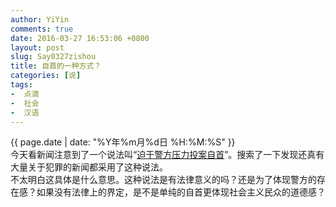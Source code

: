 ```yaml
---
author: YiYin
comments: true
date: 2016-03-27 16:53:06 +0800
layout: post
slug: Say0327zishou
title: 自首的一种方式？
categories: [说]
tags:
-  点滴
-  社会
-  汉语
---
```

<div class="saying">
<div class="timestamp">{{ page.date | date: "%Y年%m月%d日 %H:%M:%S" }}</div>
今天看新闻注意到了一个说法叫“<a href="http://www.weibo.com/1814975931/Do9K1gdiA?type=comment#_rnd1459068468582" target="_blank">迫于警方压力投案自首</a>”。搜索了一下发现还真有大量关于犯罪的新闻都采用了这种说法。</br>
不太明白这具体是什么意思。这种说法是有法律意义的吗？还是为了体现警方的存在感？如果没有法律上的界定，是不是单纯的自首更体现社会主义民众的道德感？
</div>
